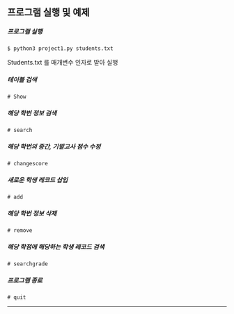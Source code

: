 ## 프로그램 실행 및 예제

##### 프로그램 실행

```$ python3 project1.py students.txt``` 

Students.txt 를 매개변수 인자로 받아 실행

##### 테이블 검색

```# Show```  

##### 해당 학번 정보 검색

```# search```

##### 해당 학번의 중간, 기말고사 점수 수정

```# changescore```

##### 새로운 학생 레코드 삽입

```# add```

##### 해당 학번 정보 삭제

```# remove```

##### 해당 학점에 해당하는 학생 레코드 검색

```# searchgrade```     

 ##### 프로그램 종료

```# quit```

<hr/> 

